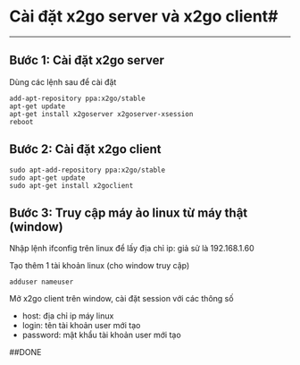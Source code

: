 # Cài đặt x2go server và x2go client#
------------
## Bước 1: Cài đặt x2go server
Dùng các lệnh sau để cài đặt

    add-apt-repository ppa:x2go/stable
    apt-get update
    apt-get install x2goserver x2goserver-xsession
    reboot
    
## Bước 2: Cài đặt x2go client

    sudo apt-add-repository ppa:x2go/stable
    sudo apt-get update
    sudo apt-get install x2goclient

## Bước 3: Truy cập máy ảo linux từ máy thật (window)

Nhập lệnh
    ifconfig
trên linux để lấy địa chỉ ip: giả sử là 192.168.1.60

Tạo thêm 1 tài khoản linux (cho window truy cập)

    adduser nameuser

Mở x2go client trên window, cài đặt session với các thông số
* host: địa chỉ ip máy linux
* login: tên tài khoản user mới tạo
* password: mật khẩu tài khoản user mới tạo

##DONE